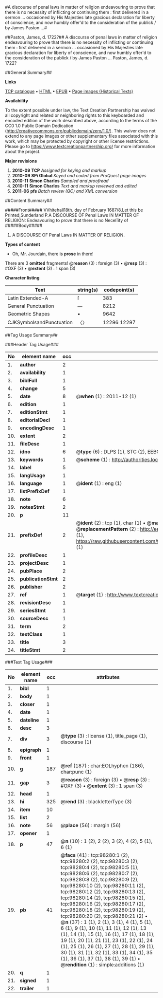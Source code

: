 #A discourse of penal laws in matter of religion endeavouring to prove that there is no necessity of inflicting or continuing them : first delivered in a sermon ... occasioned by His Majesties late gracious declaration for liberty of conscience, and now humbly offer'd to the consideration of the publick / by James Paston ...#

##Paston, James, d. 1722?##
A discourse of penal laws in matter of religion endeavouring to prove that there is no necessity of inflicting or continuing them : first delivered in a sermon ... occasioned by His Majesties late gracious declaration for liberty of conscience, and now humbly offer'd to the consideration of the publick / by James Paston ...
Paston, James, d. 1722?

##General Summary##

**Links**

[TCP catalogue](http://www.ota.ox.ac.uk/tcp/)  • 
[HTML](http://tei.it.ox.ac.uk/tcp/Texts-HTML/free/A56/A56561.html)  • 
[EPUB](http://tei.it.ox.ac.uk/tcp/Texts-EPUB/free/A56/A56561.epub) • 
[Page images (Historical Texts)](https://historicaltexts.jisc.ac.uk/eebo-13170671e)

**Availability**

To the extent possible under law, the Text Creation Partnership has waived all copyright and related or neighboring rights to this keyboarded and encoded edition of the work described above, according to the terms of the CC0 1.0 Public Domain Dedication (http://creativecommons.org/publicdomain/zero/1.0/). This waiver does not extend to any page images or other supplementary files associated with this work, which may be protected by copyright or other license restrictions. Please go to https://www.textcreationpartnership.org/ for more information about the project.

**Major revisions**

1. __2010-09__ __TCP__ *Assigned for keying and markup*
1. __2010-09__ __SPi Global__ *Keyed and coded from ProQuest page images*
1. __2010-11__ __Simon Charles__ *Sampled and proofread*
1. __2010-11__ __Simon Charles__ *Text and markup reviewed and edited*
1. __2011-06__ __pfs__ *Batch review (QC) and XML conversion*

##Content Summary##

#####Front#####
VVhitehall18th. day of February
1687/8.Let this be Printed,Sunderland P.A DISCOURSE OF Penal Laws IN MATTER OF RELIGION: Endeavouring to prove that there is no Neceſſity of
#####Body#####

1. A DISCOURSE OF Penal Laws IN MATTER OF RELIGION.

**Types of content**

  * Oh, Mr. Jourdain, there is **prose** in there!

There are 3 **omitted** fragments! 
 @__reason__ (3) : foreign (3)  •  @__resp__ (3) : #OXF (3)  •  @__extent__ (3) : 1 span (3)

**Character listing**


|Text|string(s)|codepoint(s)|
|---|---|---|
|Latin Extended-A|ſ|383|
|General Punctuation|—|8212|
|Geometric Shapes|▪|9642|
|CJKSymbolsandPunctuation|〈〉|12296 12297|

##Tag Usage Summary##

###Header Tag Usage###

|No|element name|occ|attributes|
|---|---|---|---|
|1.|__author__|2||
|2.|__availability__|1||
|3.|__biblFull__|1||
|4.|__change__|5||
|5.|__date__|8| @__when__ (1) : 2011-12 (1)|
|6.|__edition__|1||
|7.|__editionStmt__|1||
|8.|__editorialDecl__|1||
|9.|__encodingDesc__|1||
|10.|__extent__|2||
|11.|__fileDesc__|1||
|12.|__idno__|6| @__type__ (6) : DLPS (1), STC (2), EEBO-CITATION (1), OCLC (1), VID (1)|
|13.|__keywords__|1| @__scheme__ (1) : http://authorities.loc.gov/ (1)|
|14.|__label__|5||
|15.|__langUsage__|1||
|16.|__language__|1| @__ident__ (1) : eng (1)|
|17.|__listPrefixDef__|1||
|18.|__note__|6||
|19.|__notesStmt__|2||
|20.|__p__|11||
|21.|__prefixDef__|2| @__ident__ (2) : tcp (1), char (1)  •  @__matchPattern__ (2) : ([0-9\-]+):([0-9IVX]+) (1), (.+) (1)  •  @__replacementPattern__ (2) : http://eebo.chadwyck.com/downloadtiff?vid=$1&page=$2 (1), https://raw.githubusercontent.com/textcreationpartnership/Texts/master/tcpchars.xml#$1 (1)|
|22.|__profileDesc__|1||
|23.|__projectDesc__|1||
|24.|__pubPlace__|2||
|25.|__publicationStmt__|2||
|26.|__publisher__|2||
|27.|__ref__|1| @__target__ (1) : http://www.textcreationpartnership.org/docs/. (1)|
|28.|__revisionDesc__|1||
|29.|__seriesStmt__|1||
|30.|__sourceDesc__|1||
|31.|__term__|2||
|32.|__textClass__|1||
|33.|__title__|3||
|34.|__titleStmt__|2||


###Text Tag Usage###

|No|element name|occ|attributes|
|---|---|---|---|
|1.|__bibl__|1||
|2.|__body__|1||
|3.|__closer__|1||
|4.|__date__|1||
|5.|__dateline__|1||
|6.|__desc__|3||
|7.|__div__|3| @__type__ (3) : license (1), title_page (1), discourse (1)|
|8.|__epigraph__|1||
|9.|__front__|1||
|10.|__g__|187| @__ref__ (187) : char:EOLhyphen (186), char:punc (1)|
|11.|__gap__|3| @__reason__ (3) : foreign (3)  •  @__resp__ (3) : #OXF (3)  •  @__extent__ (3) : 1 span (3)|
|12.|__head__|1||
|13.|__hi__|325| @__rend__ (3) : blackletterType (3)|
|14.|__item__|10||
|15.|__list__|2||
|16.|__note__|56| @__place__ (56) : margin (56)|
|17.|__opener__|1||
|18.|__p__|47| @__n__ (10) : 1 (2), 2 (2), 3 (2), 4 (2), 5 (1), 6 (1)|
|19.|__pb__|41| @__facs__ (41) : tcp:98280:1 (2), tcp:98280:2 (2), tcp:98280:3 (2), tcp:98280:4 (2), tcp:98280:5 (1), tcp:98280:6 (2), tcp:98280:7 (2), tcp:98280:8 (2), tcp:98280:9 (2), tcp:98280:10 (2), tcp:98280:11 (2), tcp:98280:12 (2), tcp:98280:13 (2), tcp:98280:14 (2), tcp:98280:15 (2), tcp:98280:16 (2), tcp:98280:17 (2), tcp:98280:18 (2), tcp:98280:19 (2), tcp:98280:20 (2), tcp:98280:21 (2)  •  @__n__ (37) : 1 (1), 2 (1), 3 (1), 4 (1), 5 (1), 6 (1), 9 (1), 10 (1), 11 (1), 12 (1), 13 (1), 14 (1), 15 (1), 16 (1), 17 (1), 18 (1), 19 (1), 20 (1), 21 (1), 23 (1), 22 (1), 24 (1), 25 (1), 26 (1), 27 (1), 28 (1), 29 (1), 30 (1), 31 (1), 32 (1), 33 (1), 34 (1), 35 (1), 36 (1), 37 (1), 38 (1), 39 (1)  •  @__rendition__ (1) : simple:additions (1)|
|20.|__q__|1||
|21.|__signed__|1||
|22.|__trailer__|1||
